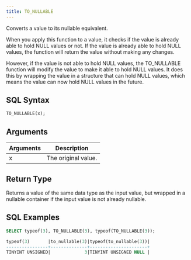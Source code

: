 ```yaml
---
title: TO_NULLABLE
---
```


Converts a value to its nullable equivalent.

When you apply this function to a value, it checks if the value is already able to hold NULL values or not. If the value is already able to hold NULL values, the function will return the value without making any changes.

However, if the value is not able to hold NULL values, the TO_NULLABLE function will modify the value to make it able to hold NULL values. It does this by wrapping the value in a structure that can hold NULL values, which means the value can now hold NULL values in the future.

## SQL Syntax

```sql
TO_NULLABLE(x);
```

## Arguments

| Arguments | Description                |
|-----------|----------------------------|
| x         | The original value.        |


## Return Type

Returns a value of the same data type as the input value, but wrapped in a nullable container if the input value is not already nullable.

## SQL Examples

```sql
SELECT typeof(3), TO_NULLABLE(3), typeof(TO_NULLABLE(3));

typeof(3)       |to_nullable(3)|typeof(to_nullable(3))|
----------------+--------------+----------------------+
TINYINT UNSIGNED|             3|TINYINT UNSIGNED NULL |

```